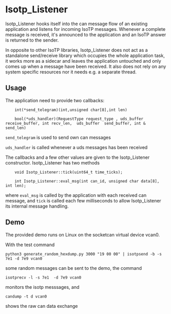 # Isotp_Listener

Isotp_Listener hooks itself into the can message flow of an existing application and listens for incoming IsoTP messages. Whenever a complete message is received,
it's announced to the application and an IsoTP answer is returned to the sender.

In opposite to other IsoTP libraries, Isotp_Listener does not act as a standalone send/receive library which occupies the whole application task, it works more as a sidecar and leaves the application untouched and only comes up when a message have been received. It also does not rely on any system specific resources nor it needs e.g. a separate thread.


## Usage

The application need to provide two callbacks:

```
    int(*send_telegram)(int,unsigned char[8],int len)

    bool(*uds_handler)(RequestType request_type , uds_buffer  receive_buffer, int recv_len,  uds_buffer  send_buffer, int & send_len)
```

`send_telegram` is used to send own can messages

`uds_handler` is called whenever a uds messages has been received

The callbacks and a few other values are given to the Isotp_Listener constructor. Isotp_Listener has two methods
```
    void Isotp_Listener::tick(uint64_t time_ticks);

    int Isotp_Listener::eval_msg(int can_id, unsigned char data[8], int len);
```

where `eval_msg` is called by the application with each received can message, and `tick` is called each few milliseconds to allow Isotp_Listener its internal message handling.

## Demo 
The provided demo runs on Linux on the socketcan virtual device vcan0.

With the test command 

```
python3 generate_random_hexdump.py 3000 "19 00 00" | isotpsend -b -s 7e1 -d 7e9 vcan0
```

some random messages can be sent to the demo, the command 

`isotprecv -l -s 7e1  -d 7e9 vcan0`

monitors the isotp messsages, and

`candump -t d vcan0`

shows the raw can data exchange